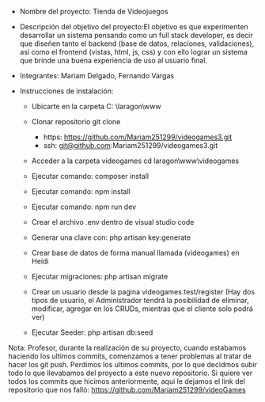 - Nombre del proyecto: Tienda de Videojuegos

- Descripción del objetivo del proyecto:El objetivo es que experimenten desarrollar un sistema pensando como un full stack developer, es decir que diseñen tanto el backend (base de datos, relaciones, validaciones), así como el frontend (vistas, html, js, css) y con ello lograr un sistema que brinde una buena experiencia de uso al usuario final.

- Integrantes: Mariam Delgado, Fernando Vargas

- Instrucciones de instalación:

    - Ubicarte en la carpeta C: \laragon\www

    - Clonar repositorio git clone 
        - https: https://github.com/Mariam251299/videogames3.git
        - ssh: git@github.com:Mariam251299/videogames3.git

    - Acceder a la carpeta videogames cd laragon\www\videogames

    - Ejecutar comando: composer install

    - Ejecutar comando: npm install

    - Ejecutar comando: npm run dev

    - Crear el archivo .env dentro de visual studio code

    - Generar una clave con: php artisan key:generate

    - Crear base de datos de forma manual llamada (videogames) en Heidi

    - Ejecutar migraciones: php artisan migrate

    - Crear un usuario desde la pagina videogames.test/register (Hay dos tipos de usuario, el Administrador tendrá la posibilidad de eliminar, modificar, agregar en los CRUDs, mientras que el cliente solo podrá ver)

    - Ejecutar Seeder: php artisan db:seed 

Nota: Profesor, durante la realización de su proyecto, cuando estabamos haciendo los ultimos commits, comenzamos a tener problemas al tratar de hacer los git push. Perdimos los ultimos commits, por lo que decidmos subir todo lo que llevabamos del proyecto a este nuevo repositorio. Si quiere ver todos los commits que hicimos anteriormente, aqui le dejamos el link del repositorio que nos falló: https://github.com/Mariam251299/videoGames
